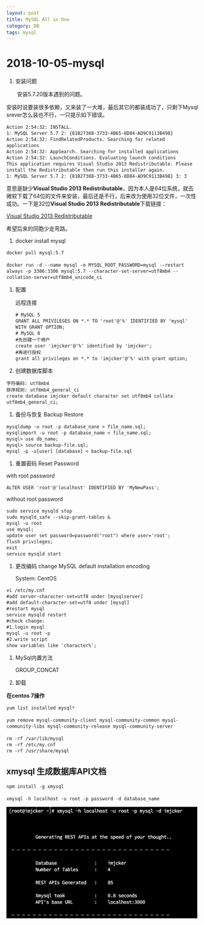 ```yaml
---
layout: post
title: MySQL All in One
category: DB
tags: mysql
---
```


# 2018-10-05-mysql

1. 安装问题

  安装5.7.20版本遇到的问题。

安装时说要装很多依赖，又来装了一大堆，最后其它的都装成功了，只剩下Mysql srever怎么装也不行，一只提示如下错误。

```text
Action 2:54:32: INSTALL. 
1: MySQL Server 5.7 2: {81B27388-3733-4B65-8D84-AD9C9113B498} 
Action 2:54:32: FindRelatedProducts. Searching for related applications
Action 2:54:32: AppSearch. Searching for installed applications
Action 2:54:32: LaunchConditions. Evaluating launch conditions
This application requires Visual Studio 2013 Redistributable. Please install the Redistributable then run this installer again.
1: MySQL Server 5.7 2: {81B27388-3733-4B65-8D84-AD9C9113B498} 3: 3
```

意思是缺少**Visual Studio 2013 Redistributable**，因为本人是64位系统，就去微软下载了64位的文件来安装，最后还是不行，后来改为使用32位文件，一次性成功。一下是32位**Visual Studio 2013 Redistributable**下载链接：

[Visual Studio 2013 Redistributable](https://www.microsoft.com/en-in/download/details.aspx?id=40784)

希望后来的同胞少走弯路。

1. docker install mysql

```text
docker pull mysql:5.7

docker run -d --name mysql -e MYSQL_ROOT_PASSWORD=mysql --restart always -p 3306:3306 mysql:5.7 --character-set-server=utf8mb4 --collation-server=utf8mb4_unicode_ci
```

1. 配置

   远程连接

   ```text
   # MySQL 5
   GRANT ALL PRIVILEGES ON *.* TO 'root'@'%' IDENTIFIED BY 'mysql' WITH GRANT OPTION;
   # MySQL 8
   #先创建一个用户
   create user 'imjcker'@'%' identified by 'imjcker';
   #再进行授权
   grant all privileges on *.* to 'imjcker'@'%' with grant option;
   ```

2. 创建数据库脚本

```text
字符编码: utf8mb4 
排序规则: utf8mb4_general_ci 
create database imjcker default character set utf8mb4 collate utf8mb4_general_ci;
```

1. 备份与恢复 Backup Restore

```text
mysqldump -u root -p database_nane > file_name.sql;
mysqlimport -u root -p database_name < file_name.sql;
mysql> use db_name;
mysql> source backup-file.sql;
mysql -p -u[user] [database] < backup-file.sql
```

1. 重置密码 Reset Password

with root password

```text
ALTER USER 'root'@'localhost' IDENTIFIED BY 'MyNewPass';
```

without root password

```text
sudo service mysqld stop
sudo mysqld_safe --skip-grant-tables &
mysql -u root
use mysql;
update user set password=password("root") where user='root';
flush privileges;
exit
service mysqld start
```

1. 更改编码 change MySQL default installation encoding

   System: CentOS

```text
vi /etc/my.cnf
#add server-character-set=utf8 under [mysqlserver]
#add default-character-set=utf8 under [mysql]
#restart mysql
service mysqld restart
#check change:
#1.login mysql
mysql -u root -p
#2.write script
show variables like 'character%';
```

1. MySql内置方法

   GROUP\_CONCAT

2. 卸载

**在centos 7操作**

```text
yum list installed mysql*

yum remove mysql-community-client mysql-community-common mysql-community-libs mysql-community-release mysql-community-server

rm -rf /var/lib/mysql  
rm -rf /etc/my.cnf
rm -rf /usr/share/mysql
```

## xmysql 生成数据库API文档

```text
npm install -g xmysql

xmysql -h localhost -u root -p password -d database_name
```

![xmysql](../.gitbook/assets/xmysql%20%281%29.png)

